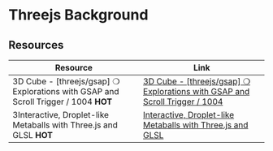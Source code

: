 
# Threejs Background



## Resources

| Resource | Link |
|---|---|
| 3D Cube - [threejs/gsap] ❍ Explorations with GSAP and Scroll Trigger / 1004 **HOT** | [3D Cube - [threejs/gsap] ❍ Explorations with GSAP and Scroll Trigger / 1004](https://codepen.io/filipz/pen/gbONezG) | 
| 3Interactive, Droplet-like Metaballs with Three.js and GLSL **HOT** | [Interactive, Droplet-like Metaballs with Three.js and GLSL](https://github.com/koji014/interactive-droplets) | 


